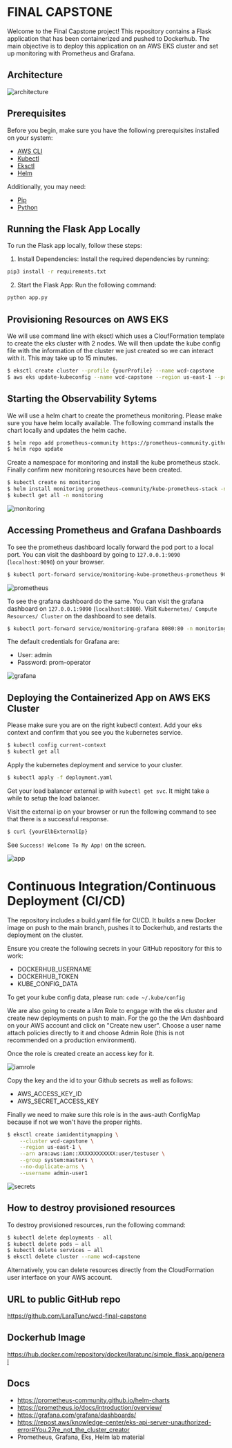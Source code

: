 # FINAL CAPSTONE

Welcome to the Final Capstone project! This repository contains a Flask application that has been containerized and pushed to Dockerhub. The main objective is to deploy this application on an AWS EKS cluster and set up monitoring with Prometheus and Grafana.

## Architecture

![architecture](./public/images/architecture.png)

## Prerequisites

Before you begin, make sure you have the following prerequisites installed on your system:

- [AWS CLI](https://docs.aws.amazon.com/cli/latest/userguide/getting-started-install.html)
- [Kubectl](https://docs.aws.amazon.com/cli/latest/userguide/getting-started-install.html)
- [Eksctl](https://eksctl.io/installation/)
- [Helm](https://helm.sh/docs/intro/install/)

Additionally, you may need:

- [Pip](https://pip.pypa.io/en/stable/installation/)
- [Python](https://docs.python.org/3/using/index.html)

## Running the Flask App Locally

To run the Flask app locally, follow these steps:

1. Install Dependencies: Install the required dependencies by running:

```sh
pip3 install -r requirements.txt
```

2. Start the Flask App: Run the following command:

```sh
python app.py
```

## Provisioning Resources on AWS EKS

We will use command line with eksctl which uses a CloufFormation template to create the eks cluster with 2 nodes. We will then update the kube config file with the information of the cluster we just created so we can interact with it. This may take up to 15 minutes.

```sh
$ eksctl create cluster --profile {yourProfile} --name wcd-capstone
$ aws eks update-kubeconfig --name wcd-capstone --region us-east-1 --profile {yourAWSCredentialProfileName}
```

## Starting the Observability Sytems

We will use a helm chart to create the prometheus monitoring. Please make sure you have helm locally available. The following command installs the chart locally and updates the helm cache.

```sh
$ helm repo add prometheus-community https://prometheus-community.github.io/helm-charts
$ helm repo update
```

Create a namespace for monitoring and install the kube prometheus stack. Finally confirm new monitoring resources have been created.

```sh
$ kubectl create ns monitoring
$ helm install monitoring prometheus-community/kube-prometheus-stack -n monitoring
$ kubectl get all -n monitoring
```

![monitoring](./public/images/monitoring.png)

## Accessing Prometheus and Grafana Dashboards

To see the prometheus dashboard locally forward the pod port to a local port. You can visit the dashboard by going to `127.0.0.1:9090` (`localhost:9090`) on your browser.

```sh
$ kubectl port-forward service/monitoring-kube-prometheus-prometheus 9090:9090 -n monitoring
```

![prometheus](./public/images/prometheus.png)

To see the grafana dashboard do the same. You can visit the grafana dashboard on `127.0.0.1:9090` (`localhost:8080`). Visit `Kubernetes/ Compute Resources/ Cluster` on the dashboard to see details.

```sh
$ kubectl port-forward service/monitoring-grafana 8080:80 -n monitoring
```

The default credentials for Grafana are:

- User: admin
- Password: prom-operator

![grafana](./public/images/grafana.png)

## Deploying the Containerized App on AWS EKS Cluster

Please make sure you are on the right kubectl context. Add your eks context and confirm that you see you the kubernetes service.

```sh
$ kubectl config current-context
$ kubectl get all
```

Apply the kubernetes deployment and service to your cluster.

```sh
$ kubectl apply -f deployment.yaml
```

Get your load balancer external ip with `kubectl get svc`. It might take a while to setup the load balancer.

Visit the external ip on your browser or run the following command to see that there is a successful response.

```sh
$ curl {yourElbExternalIp}
```

See `Success! Welcome To My App!` on the screen.

![app](./public/images/app.png)

# Continuous Integration/Continuous Deployment (CI/CD)

The repository includes a build.yaml file for CI/CD. It builds a new Docker image on push to the main branch, pushes it to Dockerhub, and restarts the deployment on the cluster.

Ensure you create the following secrets in your GitHub repository for this to work:

- DOCKERHUB_USERNAME
- DOCKERHUB_TOKEN
- KUBE_CONFIG_DATA

To get your kube config data, please run: `code ~/.kube/config`

We are also going to create a IAm Role to engage with the eks cluster and create new deployments on push to main. For the go the the IAm dashboard on your AWS account and click on "Create new user". Choose a user name attach policies directly to it and choose Admin Role (this is not recommended on a production environment).

Once the role is created create an access key for it.

![iamrole](./public/images/iamrole.png)

Copy the key and the id to your Github secrets as well as follows:

- AWS_ACCESS_KEY_ID
- AWS_SECRET_ACCESS_KEY

Finally we need to make sure this role is in the aws-auth ConfigMap because if not we won't have the proper rights.

```sh
$ eksctl create iamidentitymapping \
    --cluster wcd-capstone \
    --region us-east-1 \
    --arn arn:aws:iam::XXXXXXXXXXXX:user/testuser \
    --group system:masters \
    --no-duplicate-arns \
    --username admin-user1
```

![secrets](./public/images/secrets.png)

## How to destroy provisioned resources

To destroy provisioned resources, run the following command:

```sh
$ kubectl delete deployments - all
$ kubectl delete pods — all
$ kubectl delete services — all
$ eksctl delete cluster --name wcd-capstone
```

Alternatively, you can delete resources directly from the CloudFormation user interface on your AWS account.

## URL to public GitHub repo

https://github.com/LaraTunc/wcd-final-capstone

## Dockerhub Image

https://hub.docker.com/repository/docker/laratunc/simple_flask_app/general

## Docs

- https://prometheus-community.github.io/helm-charts
- https://prometheus.io/docs/introduction/overview/
- https://grafana.com/grafana/dashboards/
- https://repost.aws/knowledge-center/eks-api-server-unauthorized-error#You.27re_not_the_cluster_creator
- Prometheus, Grafana, Eks, Helm lab material
